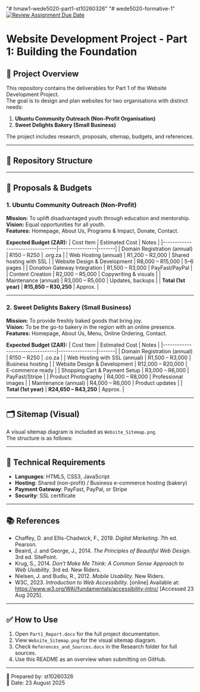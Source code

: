 "# hmaw1-wede5020-part1-st10260326" 
"# wede5020-formative-1" 
[![Review Assignment Due Date](https://classroom.github.com/assets/deadline-readme-button-22041afd0340ce965d47ae6ef1cefeee28c7c493a6346c4f15d667ab976d596c.svg)](https://classroom.github.com/a/v1ochBaF)
# Website Development Project - Part 1: Building the Foundation

## 📌 Project Overview
This repository contains the deliverables for Part 1 of the Website Development Project.  
The goal is to design and plan websites for two organisations with distinct needs:  
1. **Ubuntu Community Outreach (Non-Profit Organisation)**  
2. **Sweet Delights Bakery (Small Business)**  

The project includes research, proposals, sitemap, budgets, and references.

---

## 📂 Repository Structure

---

## 📝 Proposals & Budgets

### 1. Ubuntu Community Outreach (Non-Profit)
**Mission:** To uplift disadvantaged youth through education and mentorship.  
**Vision:** Equal opportunities for all youth.  
**Features:** Homepage, About Us, Programs & Impact, Donate, Contact.  

**Expected Budget (ZAR):**
| Cost Item                       | Estimated Cost | Notes |
|---------------------------------|----------------|-------|
| Domain Registration (annual)    | R150 – R250    | .org.za |
| Web Hosting (annual)            | R1,200 – R2,000 | Shared hosting with SSL |
| Website Design & Development    | R8,000 – R15,000 | 5–6 pages |
| Donation Gateway Integration    | R1,500 – R3,000 | PayFast/PayPal |
| Content Creation                | R2,000 – R5,000 | Copywriting & visuals |
| Maintenance (annual)            | R3,000 – R5,000 | Updates, backups |
| **Total (1st year)**            | **R15,850 – R30,250** | Approx. |

---

### 2. Sweet Delights Bakery (Small Business)
**Mission:** To provide freshly baked goods that bring joy.  
**Vision:** To be the go-to bakery in the region with an online presence.  
**Features:** Homepage, About Us, Menu, Online Ordering, Contact.  

**Expected Budget (ZAR):**
| Cost Item                       | Estimated Cost | Notes |
|---------------------------------|----------------|-------|
| Domain Registration (annual)    | R150 – R250    | .co.za |
| Web Hosting with SSL (annual)   | R1,500 – R3,000 | Business hosting |
| Website Design & Development    | R12,000 – R20,000 | E-commerce ready |
| Shopping Cart & Payment Setup   | R3,000 – R6,000 | PayFast/Stripe |
| Product Photography             | R4,000 – R8,000 | Professional images |
| Maintenance (annual)            | R4,000 – R6,000 | Product updates |
| **Total (1st year)**            | **R24,650 – R43,250** | Approx. |

---

## 🗂 Sitemap (Visual)
A visual sitemap diagram is included as `Website_Sitemap.png`.  
The structure is as follows:


---

## 🔧 Technical Requirements
- **Languages**: HTML5, CSS3, JavaScript  
- **Hosting**: Shared (non-profit) / Business e-commerce hosting (bakery)  
- **Payment Gateway**: PayFast, PayPal, or Stripe  
- **Security**: SSL certificate  

---

## 📚 References
- Chaffey, D. and Ellis-Chadwick, F., 2019. *Digital Marketing*. 7th ed. Pearson.  
- Beaird, J. and George, J., 2014. *The Principles of Beautiful Web Design*. 3rd ed. SitePoint.  
- Krug, S., 2014. *Don’t Make Me Think: A Common Sense Approach to Web Usability*. 3rd ed. New Riders.  
- Nielsen, J. and Budiu, R., 2012. *Mobile Usability*. New Riders.  
- W3C, 2023. *Introduction to Web Accessibility*. [online] Available at: <https://www.w3.org/WAI/fundamentals/accessibility-intro/> [Accessed 23 Aug 2025].  

---

## ✅ How to Use
1. Open `Part1_Report.docx` for the full project documentation.  
2. View `Website_Sitemap.png` for the visual sitemap diagram.  
3. Check `References_and_Sources.docx` in the Research folder for full sources.  
4. Use this README as an overview when submitting on GitHub.  

---

👤 Prepared by: st10260326  
📅 Date: 23 August 2025  

